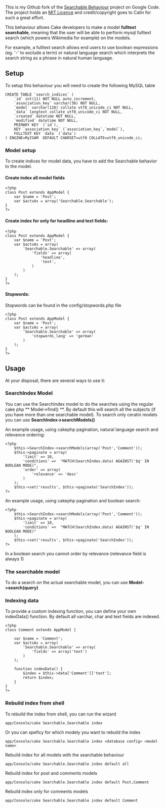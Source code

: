 This is my Github fork of the [Searchable Behaviour](http://code.google.com/p/searchable-behaviour-for-cakephp/) project on Google Code. The project holds an [MIT Licence](http://www.opensource.org/licenses/mit-license.php) and credit/copyright goes to Calin for such a great effort.

This behaviour allows Cake developers to make a model **fulltext searchable**, meaning that the user will be able to perform mysql fulltext search (which powers Wikimedia for example) on the models. 

For example, a fulltext search allows end users to use boolean expressions (eg. '-' to exclude a term) or natural language search which interprets the search string as a phrase in natural human language. 

## Setup

To setup this behaviour you will need to create the following MySQL table 

    CREATE TABLE `search_indices` (
    	`id` int(11) NOT NULL auto_increment,
    	`association_key` varchar(36) NOT NULL,
    	`model` varchar(128) collate utf8_unicode_ci NOT NULL,
    	`data` longtext collate utf8_unicode_ci NOT NULL,
    	`created` datetime NOT NULL,
    	`modified` datetime NOT NULL,
    	PRIMARY KEY  (`id`),
    	KEY `association_key` (`association_key`,`model`),
    	FULLTEXT KEY `data` (`data`)
    ) ENGINE=MyISAM  DEFAULT CHARSET=utf8 COLLATE=utf8_unicode_ci;

### Model setup

To create indices for model data, you have to add the Searchable behavior to the model.

#### Create index all model fields

    <?php
    class Post extends AppModel {
        var $name = 'Post';
        var $actsAs = array('Searchable.Searchable');
    }
    ?>

#### Create index for only for headline and text fields:

    <?php
    class Post extends AppModel {
        var $name = 'Post';
        var $actsAs = array(
            'Searchable.Searchable' => array(
                'fields' => array(
                    'headline',
                    'text',
                )
            )
        );
    }
    ?>

#### Stopwords:

Stopwords can be found in the config/stopwords.php file

    <?php
    class Post extends AppModel {
        var $name = 'Post';
        var $actsAs = array(
            'Searchable.Searchable' => array(
                'stopwords_lang' => 'german'
            )
        );
    }
    ?>

## Usage

At your disposal, there are several ways to use it: 

### SearchIndex Model

You can use the SearchIndex model to do the searches using the regular cake php ** Model->find() **. By default this will search all the subjects (if you have more than one searchable model). To search only ceratin models you can use **SearchIndex->searchModels()** 

An example usage, using cakephp pagination, natural language search and relevance ordering:

    <?php
    	$this->SearchIndex->searchModels(array('Post','Comment'));
    	$this->paginate = array(
    		'limit' => 10,
    		'conditions' =>  "MATCH(SearchIndex.data) AGAINST('$q' IN BOOLEAN MODE)",
    		'order' => array(
    		    'relevance' => 'desc'
    		)
    	);
    	$this->set('results', $this->paginate('SearchIndex'));
    ?>
    
An example usage, using cakephp pagination and boolean search: 

    <?php
    	$this->SearchIndex->searchModels(array('Post','Comment'));
    	$this->paginate = array(
    		'limit' => 10,
    		'conditions' =>  "MATCH(SearchIndex.data) AGAINST('$q' IN BOOLEAN MODE)"
    	);
    	$this->set('results', $this->paginate('SearchIndex'));
    ?>
In a boolean search you cannot order by relevance (relevance field is always 1)

### The searchable model

To do a search on the actual searchable model, you can use **Model->search(query)** 

### Indexing data

To provide a custom indexing function, you can define your own indexData() function. By default all varchar, char and text fields are indexed. 

    <?php
    class Comment extends AppModel {
    
    	var $name = 'Comment';
    	var $actsAs = array(
            'Searchable.Searchable' => array(
                'fields' => array('text')
            )
        );
    	
    	function indexData() {
    		$index = $this->data['Comment']['text'];
    		return $index;
    	}
    }
    ?>

### Rebuild index from shell

To rebuild the index from shell, you can run the wizard

    app/Console/cake Searchable.Searchable index

Or you can speficy for which modely you want to rebuild the index

    app/Console/cake Searchable.Searchable index <database config> <model name>

Rebuild index for all models with the searchable behaviour

    app/Console/cake Searchable.Searchable index default all

Rebuild index for post and comments models

    app/Console/cake Searchable.Searchable index default Post,Comment

Rebuild index only for comments models

    app/Console/cake Searchable.Searchable index default Comment


 [1]: #Setup
 [2]: #Usage
 [3]: #Model
 [4]: #The_searchable_model
 [5]: #Indexing_data
 [6]: #Rebuild_index_from_shell

